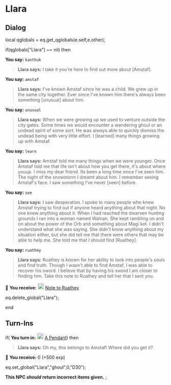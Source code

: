 # Llara


## Dialog

local qglobals = eq.get_qglobals(e.self,e.other);


if(qglobals["Llara"] ~= nil) then


**You say:** `kanthuk`




>**Llara says:** I take it you're here to find out more about [Amstaf].


**You say:** `amstaf`




>**Llara says:** I've known Amstaf since he was a child. We grew up in the same city together. Ever since I've known him there's always been something [unusual] about him.


**You say:** `unusual`




>**Llara says:** When we were growing up we used to venture outside the city gates. Some times we would encounter a wandering ghoul or an undead spirit of some sort. He was always able to quickly dismiss the undead being with very little effort. I [learned] many things growing up with Amstaf.


**You say:** `learn`




>**Llara says:** Amstaf told me many things when we were younger. Once Amstaf told me that life isn't about how you get there, it's about where youup. I miss my dear friend. Its been a long time since I've seen him. The night of the snowstorm I dreamt about him. I remember seeing Amstaf's face. I saw something I've never [seen] before.


**You say:** `see`




>**Llara says:** I saw desperation. I spoke to many people who knew Amstaf trying to find out if anyone heard anything about that night. No one knew anything about it. When I had reached the dwarven hunting grounds I ran into a woman named Walnan. She kept rambling on and on about the power of the Orb and something about Magi\`kot. I didn't understand what she was saying. She didn't know anything about my situation either, but she did tell me that there were others that may be able to help me. She told me that I should find [Ruathey].


**You say:** `ruathey`




>**Llara says:** Ruathey is known for her ability to look into people's souls and find truth. Though I wasn't able to find Amstaf, I was able to recover his sword. I believe that by having his sword I am closer to finding him. Take this note to Ruathey and tell her that I sent you.



 &#127873; **You receive:**  <img style="background:url(/static/icons/blank_slot.gif);width:20px;height:20px;" src="/static/icons/item_504.png" alt="" /> <a
                                href="/item/2417" data-url="2417" class="tooltip-link link">Note to Ruathey</a>



eq.delete_global("Llara");

end

## Turn-Ins




if( **You turn in:** <img style="background:url(/static/icons/blank_slot.gif);width:20px;height:20px;" src="/static/icons/item_1043.png" alt="" /> <a
                                href="/item/2414" data-url="2414" class="tooltip-link link">A Pendant</a>) then


>**Llara says:** Oh my, this belongs to Amstaf! Where did you get it?


 &#127873; **You receive:** 0 (+500 exp)

 


eq.set_global("Llara","ghoul",0,"D30");

**This NPC *should* return incorrect items given.**
;
